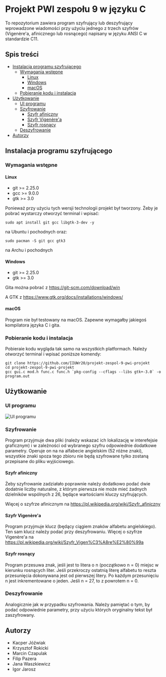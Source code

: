 # Projekt PWI zespołu 9 w języku C
To repozytorium zawiera program szyfrujący lub deszyfrujący wprowadzone 
wiadomości przy użyciu jednego z trzech szyfrów (Vigenère'a, afinicznego 
lub rosnącego) napisany w języku ANSI C w standardzie C11.

## Spis treści
- [Instalacja programu szyfrującego](#instalacja-programu-szyfrującego)
	- [Wymagania wstępne](#wymagania-wstępne)
		- [Linux](#linux)
		- [Windows](#windows)
		- [macOS](#macos)
	- [Pobieranie kodu i instalacja](#pobieranie-kodu-i-instalacja)
- [Użytkowanie](#użytkowanie)
	- [UI programu](#ui-programu)
	- [Szyfrowanie](#szyfrowanie)
		- [Szyfr afiniczny](#szyfr-afiniczny)
		- [Szyfr Vigenère'a](#szyfr-vigenèrea)
		- [Szyfr rosnący](#szyfr-rosnacy)
	- [Deszyfrowanie](#deszyfrowanie)
- [Autorzy](#autorzy)

## Instalacja programu szyfrującego
### Wymagania wstępne
#### Linux
- git >= 2.25.0
- gcc >= 9.0.0
- gtk >= 3.0

Ponieważ przy użyciu tych wersji technologii projekt był tworzony.
Żeby je pobrać wystarczy otworzyć terminal i wpisać:
```
sudo apt install git gcc libgtk-3-dev -y
```
na Ubuntu i pochodnych oraz:
```
sudo pacman -S git gcc gtk3
```
na Archu i pochodnych
#### Windows
- git >= 2.25.0
- gtk >= 3.0

Gita można pobrać z <https://git-scm.com/download/win>

A GTK z <https://www.gtk.org/docs/installations/windows/>
#### macOS
Program nie był testowany na macOS. Zapewne wymagałby jakiegoś 
kompilatora języka C i gita.

### Pobieranie kodu i instalacja
Pobieraie kodu wygląda tak samo na wszystkich platformach. 
Należy otworzyć terminal i wpisać poniższe komendy:
```
git clone https://github.com/IIUWr20/projekt-zespol-9-pwi-projekt
cd projekt-zespol-9-pwi-projekt
gcc gui.c mod.h func.c func.h `pkg-config --cflags --libs gtk+-3.0` -o program.out
```
## Użytkowanie
### UI programu
![UI programu](https://imgur.com/0Ai7Iwc.png)
### Szyfrowanie
Program przyjmuje dwa pliki (należy wskazać ich lokalizację w interefejsie graficznym) i w zależności od wybranego szyfru odpowiednie
dodatkowe parametry. Operuje on na na alfabecie angielskim (52 różne znaki), wszystkie
znaki spoza tego zbioru nie będą szyfrowane tylko zostaną przepisane
do pliku wyjściowego.
#### Szyfr afiniczny
Żeby szyfrowanie zadziałało poprawnie należy dodatkowo podać dwie dodatnie liczby naturalne, z którym pierwsza nie może mieć żadnych 
dzielników wspólnych z 26, będące wartościami kluczy szyfrujących.

Więcej o szyfrze afinicznym na
<https://pl.wikipedia.org/wiki/Szyfr_afiniczny>
#### Szyfr Vigenère'a
Program przyjmuje klucz (będący ciągiem znaków alfabetu angielskiego). Ten sam klucz należy podać przy deszyfrowaniu.
Więcej o szyfrze Vigenère'a na
<https://pl.wikipedia.org/wiki/Szyfr_Vigen%C3%A8re%E2%80%99a>
#### Szyfr rosnący
Program przesuwa znak, jeśli jest to litera o n (początkowo n = 0) miejsc w kierunku rosnących liter. Jeśli przekroczy ostatnią literę alfabetu
to reszta przesunięcia dokonywana jest od pierwszej litery. Po każdym przesunięciu n jest inkrementowane o jeden. Jeśli n = 27, to z powrotem n = 0.
### Deszyfrowanie
Analogicznie jak w przypadku szyfrowania. Należy pamiętać o tym, by podać
odpowiednie parametry, przy użyciu których oryginalny tekst był zaszyfrowany.

## Autorzy
- Kacper Jóźwiak
- Krzysztof Rokicki
- Marcin Czapulak
- Filip Pazera
- Jana Waszkiewicz
- Igor Jarosz
